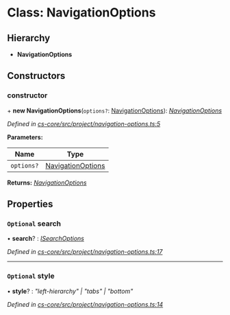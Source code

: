 # Class: NavigationOptions

## Hierarchy

* **NavigationOptions**

## Constructors

###  constructor

\+ **new NavigationOptions**(`options?`: [NavigationOptions](_cs_core_src_project_navigation_options_.navigationoptions.md)): *[NavigationOptions](_cs_core_src_project_navigation_options_.navigationoptions.md)*

*Defined in [cs-core/src/project/navigation-options.ts:5](https://github.com/TNOCS/csnext/blob/99cbd46d/packages/cs-core/src/project/navigation-options.ts#L5)*

**Parameters:**

Name | Type |
------ | ------ |
`options?` | [NavigationOptions](_cs_core_src_project_navigation_options_.navigationoptions.md) |

**Returns:** *[NavigationOptions](_cs_core_src_project_navigation_options_.navigationoptions.md)*

## Properties

### `Optional` search

• **search**? : *[ISearchOptions](../interfaces/_cs_core_src_interactions_search_options_.isearchoptions.md)*

*Defined in [cs-core/src/project/navigation-options.ts:17](https://github.com/TNOCS/csnext/blob/99cbd46d/packages/cs-core/src/project/navigation-options.ts#L17)*

___

### `Optional` style

• **style**? : *"left-hierarchy" | "tabs" | "bottom"*

*Defined in [cs-core/src/project/navigation-options.ts:14](https://github.com/TNOCS/csnext/blob/99cbd46d/packages/cs-core/src/project/navigation-options.ts#L14)*
